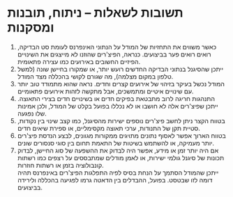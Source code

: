 # תשובות לשאלות – ניתוח, תובנות ומסקנות

1. כאשר משווים את התחזיות של המודל על הנתוני האינפרנס לעומת סט הבדיקה, רואים רואים פער בביצועים. כנראה, הפיצ'רים שהוזנו לא מייצגים את השינויים הפיזיים החשובים באירועים כמו עצירה פתאומית.  
2. ייתכן שהסיגנל בנתוני הבדיקה החדשים רועש יותר, או שמקורו בחיישן שונה (למשל טלפון במקום מצלמה), מה שגורם לקושי בהכללה מצד המודל.  
3. המודל נכשל בעיקר בזיהוי של אירועים קצרים וחדים. נראה שהוא מתמודד טוב יותר עם שינויים איטיים ומתמשכים, אבל מתקשה לזהות אירועים פתאומיים.  
4. התנהגות חריגה לרוב מתבטאת בפיקים חדים או בשינויים חדים בצירי התאוצה. ייתכן שפיצ'רים אלה לא חושבו או לא נכללו בפועל בקלט של המודל, ולכן אמינות שלו נפגעה.  
5. בטווח הקצר ניתן לחשב פיצ'רים נוספים ישירות מהסיגנל, כמו קצב שינוי בין נקודות, סטיית תקן של התנודות, ערכי תאוצה מקסימליים, או ספירת שיאים חדים.  
6. בטווח הארוך אפשר לאסוף נתונים מתויגים ממקורות מגוונים, לבצע הנדסת פיצ'רים יותר מעמיקה, או להשתמש בשיטות של התאמת תחום בין סוגי סנסורים שונים.  
7. אם היה יותר זמן או מידע, אפשר היה לבדוק את ההשפעה של סוג החיישן, לבדוק תכונות של סיגנל גולמי ישירות, או לאמן מודלים שמתבססים על רצפים כמו רשתות קונבולוציה בזמן או רשתות חוזרות.  
ייתכן שהמודל הסתמך על הנחת בסיס לפיה התפלגות הפיצ'רים באינפרנס תהיה דומה לזו שבטסט. בפועל, ההבדלים בין הדאטה גרמו לפגיעה בהכללה ולירידה בביצועים.

